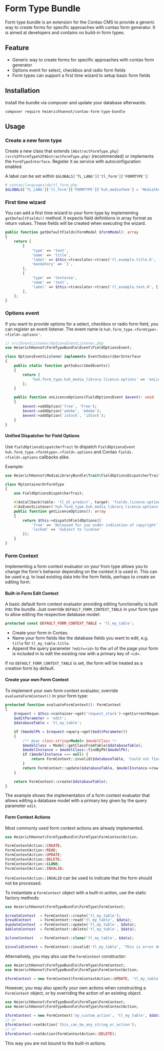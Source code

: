 # Form Type Bundle

Form type bundle is an extension for the Contao CMS to provide a generic way to create forms for specific approaches with contao form generator. 
It is aimed at developers and contains no build-in form types.

## Feature
* Generic way to create forms for specific approaches with contao form generator
* Options event for select, checkbox and radio form fields
* Form types can support a first time wizard to setup basic form fields

## Installation

Install the bundle via composer and update your database afterwards:

```
composer require heimrichhannot/contao-form-type-bundle
```

## Usage

### Create a new form type

Create a new class that extends `[AbstractFormType.php](src%2FFormType%2FAbstractFormType.php)` (recommended) or implements the `FormTypeInterface`. Register it as service with autoconfiguration enabled.

A label can be set within `$GLOBALS['TL_LANG']['tl_form']['FORMTYPE']`:

```php
# contao/languages/de/tl_form.php
$GLOBALS['TL_LANG']['tl_form']['FORMTYPE']['huh_mediathek'] = 'Mediathek';
```

### First time wizard

You can add a first time wizard to your form type by implementing `getDefaultFields()` method.
It expects field definitions in array format as return values. 
These fields will be created when executing the wizard.

```php
public function getDefaultFields(FormModel $formModel): array
{
    return [
        [
            'type' => 'text',
            'name' => 'title',
            'label' => $this->translator->trans('tl_example.title.0', [], 'contao_tl_example'),
            'mandatory' => '1',
        ],
        [
            'type' => 'textarea',
            'name' => 'text',
            'label' => $this->translator->trans('tl_example.text.0', [], 'contao_tl_example'),
        ],
    ];
}
```

### Options event

If you want to provide options for a select, checkbox or radio form field, you can register an event listener. 
The event name is `huh.form_type.<formtype>.<field>.options'`.

```php
// src/EventListener/OptionsEventListener.php
use HeimrichHannot\FormTypeBundle\Event\FieldOptionsEvent;

class OptionsEventListener implements EventSubscriberInterface
{
    public static function getSubscribedEvents()
    {
        return [
            'huh.form_type.huh_media_library.licence.options' => 'onLicenceOptions',
        ];
    }

    public function onLicenceOptions(FieldOptionsEvent $event): void
    {
        $event->addOption('free', 'Free');
        $event->addOption('adobe', 'Adobe');
        $event->addOption('istock', 'iStock');
    }
}
```

#### Unified Dispatcher for Field Options

Use `FieldOptionsDispatcherTrait` to dispatch `FieldOptionsEvent` `huh.form_type.<formtype>.<field>.options` and Contao `fields.<field>.options` callbacks alike.


Example:
```php
use HeimrichHannot\MediaLibraryBundle\Trait\FieldOptionsDispatcherTrait;

class MyContainerOrFormType
{
    use FieldOptionsDispatcherTrait;

    #[AsCallback(table: 'tl_ml_product', target: 'fields.licence.options')]
    #[AsEventListener('huh.form_type.huh_media_library.licence.options')]
    public function getLicenceOptions(): array
    {
        return $this->dispatchFieldOptions([
            'free' => 'Released for use under indication of copyright',
            'locked' => 'Subject to license'
        ]);
    }
}
```

### Form Context

Implementing a form context evaluator on your from type allows you to change the form's behavior depending on the context it is used in.
This can be used e.g. to load existing data into the form fields, perhaps to create an editing form.

#### Built-in Form Edit Context

A basic default form context evaluator providing editing functionality is built into the bundle.
Just override `DEFAULT_FORM_CONTEXT_TABLE` in your form type to allow editing the respective database model:
```php
protected const DEFAULT_FORM_CONTEXT_TABLE = 'tl_my_table';
```

* Create your form in Contao.
* Name your form fields like the database fields you want to edit, e.g. `title` for `tl_my_table.title`.
* Append the query parameter `?edit=<id>` to the url of the page your form is included in to edit the existing row with a primary key of `<id>`.

If no `DEFAULT_FORM_CONTEXT_TABLE` is set, the form will be treated as a creation form by default.

#### Create your own Form Context

To implement your own form context evaluator, override `evaluateFormContext()` in your form type:
```php
protected function evaluateFormContext(): FormContext
{
    $request = $this->container->get('request_stack')->getCurrentRequest();
    $editParameter = 'edit';
    $databaseTable = 'tl_my_table';

    if ($modelPk = $request->query->get($editParameter))
    {
        /** @var class-string<Model> $modelClass */
        $modelClass = Model::getClassFromTable($databaseTable);
        $modelInstance = $modelClass::findByPk($modelPk);
        if ($modelInstance === null) {
            return FormContext::invalid($databaseTable, 'Could not find object.');
        }
        return FormContext::update($databaseTable, $modelInstance->row());
    }

    return FormContext::create($databaseTable);
}
```

The example shows the implementation of a form context evaluator that allows editing a database model with a primary key given by the query parameter `edit`.

#### Form Context Actions

Most commonly used form context actions are already implemented.

```php
use HeimrichHannot\FormTypeBundle\FormType\FormContextAction;

FormContextAction::CREATE;
FormContextAction::READ;
FormContextAction::UPDATE;
FormContextAction::DELETE;
FormContextAction::CLONE;
FormContextAction::INVALID;
```

`FormContextAction::INVALID` can be used to indicate that the form should not be processed.

To instantiate a `FormContext` object with a built-in action, use the static factory methods:

```php
use HeimrichHannot\FormTypeBundle\FormType\FormContext;

$createContext  = FormContext::create('tl_my_table');
$readContext    = FormContext::read('tl_my_table', $data);
$updateContext  = FormContext::update('tl_my_table', $data);
$deleteContext  = FormContext::delete('tl_my_table', $data);

$cloneContext   = FormContext::clone('tl_my_table', $data);

$invalidContext = FormContext::invalid('tl_my_table', 'This is error detail.', $additionalData ?? []);
```

Alternatively, you may also use the `FormContext` constructor:

```php
use HeimrichHannot\FormTypeBundle\FormType\FormContext;
use HeimrichHannot\FormTypeBundle\FormType\FormContextAction;

$formContext = new FormContext(FormContextAction::UPDATE, 'tl_my_table', $data);
```


However, you may also specify your own actions when constructing a `FormContext` object, or by overriding the action of an existing object.

```php
use HeimrichHannot\FormTypeBundle\FormType\FormContext;
use HeimrichHannot\FormTypeBundle\FormType\FormContextAction;

$formContext = new FormContext('my_custom_action', 'tl_my_table', $data);
// or
$formContext->setAction('this_can_be_any_string_or_action');
// or
$formContext->setAction(FormContextAction::DELETE);
```

This way you are not bound to the built-in actions.
